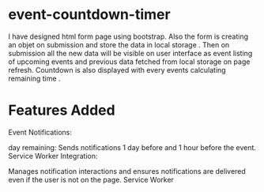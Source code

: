 # event-countdown-timer

I have designed html form page using bootstrap.
Also the form is creating an objet on submission and store the data in local storage .
Then on submission all the new data will be visible on user interface as event listing of upcoming events and previous data fetched from local storage on page refresh.
Countdown is also displayed with every events calculating remaining time .

# Features Added

Event Notifications:

day remaining: Sends notifications 1 day before and 1 hour before the event.
Service Worker Integration:

Manages notification interactions and ensures notifications are delivered even if the user is not on the page.
Service Worker
